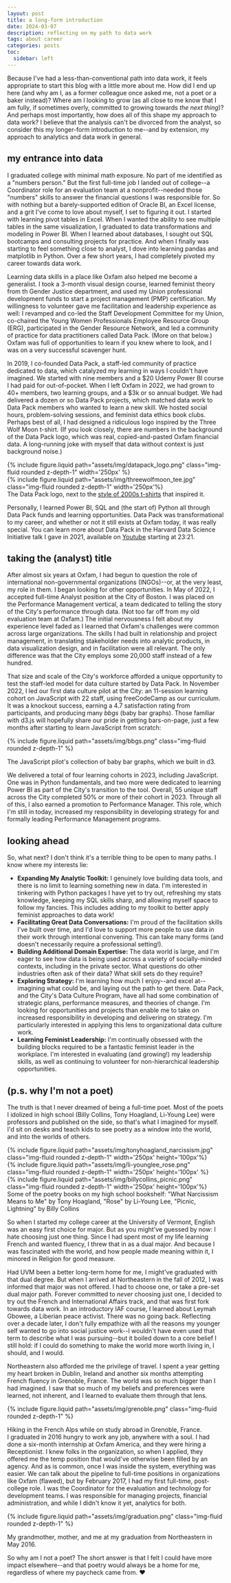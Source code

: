 ```yaml
---
layout: post
title: a long-form introduction
date: 2024-03-07
description: reflecting on my path to data work
tags: about career
categories: posts
toc:
  sidebar: left
---
```


Because I've had a less-than-conventional path into data work, it feels appropriate to start this blog with a little more about me. How did I end up here (and why am I, as a former colleague once asked me, not a poet or a baker instead)? Where am I looking to grow (as all close to me know that I am fully, if sometimes overly, committed to growing towards _the next thing_)? And perhaps most importantly, how does all of this shape my approach to data work? I believe that the analysis can't be divorced from the analyst, so consider this my longer-form introduction to me--and by extension, my approach to analytics and data work in general.

## my entrance into data

I graduated college with minimal math exposure. No part of me identified as a "numbers person." But the first full-time job I landed out of college--a Coordinator role for an evaluation team at a nonprofit--needed those "numbers" skills to answer the financial questions I was responsible for. So with nothing but a barely-supported edition of Oracle BI, an Excel license, and a grit I've come to love about myself, I set to figuring it out. I started with learning pivot tables in Excel. When I wanted the ability to see multiple tables in the same visualization, I graduated to data transformations and modeling in Power BI. When I learned about databases, I sought out SQL bootcamps and consulting projects for practice. And when I finally was starting to feel something close to analyst, I dove into learning pandas and matplotlib in Python. Over a few short years, I had completely pivoted my career towards data work.

Learning data skills in a place like Oxfam also helped me become a generalist. I took a 3-month visual design course, learned feminist theory from th Gender Justice department, and used my Union professional development funds to start a project management (PMP) certification. My willingness to volunteer gave me facilitation and leadership experience as well: I revamped and co-led the Staff Development Committee for my Union, co-chaired the Young Women Professionals Employee Resource Group (ERG), participated in the Gender Resource Network, and led a community of practice for data practitioners called Data Pack. (More on that below.) Oxfam was full of opportunities to learn if you knew where to look, and I was on a very successful scavenger hunt.

In 2019, I co-founded Data Pack, a staff-led community of practice dedicated to data, which catalyzed my learning in ways I couldn't have imagined. We started with nine members and a $20 Udemy Power BI course I had paid for out-of-pocket. When I left Oxfam in 2022, we had grown to 40+ members, two learning groups, and a $3k or so annual budget. We had delivered a dozen or so Data Pack projects, which matched data work to Data Pack members who wanted to learn a new skill. We hosted social hours, problem-solving sessions, and feminist data ethics book clubs. Perhaps best of all, I had designed a ridiculous logo inspired by the Three Wolf Moon t-shirt. (If you look closely, there are numbers in the background of the Data Pack logo, which was real, copied-and-pasted Oxfam financial data. A long-running joke with myself that data without context is just background noise.)

<div class="row mt-3">
    <div class="col-sm mt-3 mt-md-0">
        {% include figure.liquid path="assets/img/datapack_logo.png" class="img-fluid rounded z-depth-1" width='250px' %}
    </div>
    <div class="col-sm mt-3 mt-md-0">
        {% include figure.liquid path="assets/img/threewolfmoon_tee.jpg" class="img-fluid rounded z-depth-1" width='250px'%}
    </div>
</div>

<div class="caption">
    The Data Pack logo, next to the <a href="https://www.bewild.com/products/three-wolf-moon-mens-big-face-t-shirt">style of 2000s t-shirts</a> that inspired it.

</div>

Personally, I learned Power BI, SQL and (the start of) Python all through Data Pack funds and learning opportunities. Data Pack was transformational to my career, and whether or not it still exists at Oxfam today, it was really special. You can learn more about Data Pack in the Harvard Data Science Initiative talk I gave in 2021, available on [Youtube](https://www.youtube.com/watch?v=4O_DIl0fJzU) starting at 23:21.

## taking the (analyst) title

After almost six years at Oxfam, I had begun to question the role of international non-governmental organizations (INGOs)--or, at the very least, my role in them. I began looking for other opportunities. In May of 2022, I accepted full-time Analyst position at the City of Boston. I was placed on the Performance Management vertical, a team dedicated to telling the story of the City's performance through data. (Not too far off from my old evaluation team at Oxfam.) The initial nervousness I felt about my experience level faded as I learned that Oxfam's challenges were common across large organizations. The skills I had built in relationship and project management, in translating stakeholder needs into analytic products, in data visualization design, and in facilitation were all relevant. The only difference was that the City employs some 20,000 staff instead of a few hundred.

That size and scale of the City's workforce afforded a unique opportunity to test the staff-led model for data culture started by Data Pack. In November 2022, I led our first data culture pilot at the City: an 11-session learning cohort on JavaScript with 22 staff, using freeCodeCamp as our curriculum. It was a knockout success, earning a 4.7 satisfaction rating from participants, and producing many _bbgs_ (baby bar graphs). Those familiar with d3.js will hopefully share our pride in getting bars-on-page, just a few months after starting to learn JavaScript from scratch:

{% include figure.liquid path="assets/img/bbgs.png" class="img-fluid rounded z-depth-1" %}

<div class="caption">
    The JavaScript pilot's collection of baby bar graphs, which we built in d3. 

</div>

We delivered a total of four learning cohorts in 2023, including JavaScript. One was in Python fundamentals, and two more were dedicated to learning Power BI as part of the City's transition to the tool. Overall, 55 unique staff across the City completed 50% or more of their cohort in 2023. Through all of this, I also earned a promotion to Performance Manager. This role, which I'm still in today, increased my responsibility in developing strategy for and formally leading Performance Management programs.

## looking ahead

So, what next? I don't think it's a terrible thing to be open to many paths. I know where my interests lie:

- **Expanding My Analytic Toolkit:** I genuinely love building data tools, and there is no limit to learning something new in data. I'm interested in tinkering with Python packages I have yet to try out, refreshing my stats knowledge, keeping my SQL skills sharp, and allowing myself space to follow my fancies. This includes adding to my toolkit to better apply feminist approaches to data work!
- **Facilitating Great Data Conversations:** I'm proud of the facilitation skills I've built over time, and I'd love to support more people to use data in their work through intentional convening. This can take many forms (and doesn't necessarily require a professional setting!).
- **Building Additional Domain Expertise:** The data world is large, and I'm eager to see how data is being used across a variety of socially-minded contexts, including in the private sector. What questions do other industries often ask of their data? What skill sets do they require?
- **Exploring Strategy:** I'm learning how much I enjoy--and excel at--imagining what could be, and laying out the path to get there. Data Pack, and the City's Data Culture Program, have all had some combination of strategic plans, performance measures, and theories of change. I'm looking for opportunities and projects than enable me to take on increased responsibility in developing and delivering on strategy. I'm particularly interested in applying this lens to organizational data culture work.
- **Learning Feminist Leadership:** I'm continually obsessed with the building blocks required to be a fantastic feminist leader in the workplace. I'm interested in evaluating (and growing!) my leadership skills, as well as continuing to volunteer for non-hierarchical leadership opportunities.


## (p.s. why I'm not a poet)

The truth is that I never dreamed of being a full-time poet. Most of the poets I idolized in high school (Billy Collins, Tony Hoagland, Li-Young Lee) were professors and published on the side, so that's what I imagined for myself. I'd sit on desks and teach kids to see poetry as a window into the world, and into the worlds of others.


<div class="row mt-3">
    <div class="col-sm mt-3 mt-md-0">
        {% include figure.liquid path="assets/img/tonyhoagland_narcissism.jpg" class="img-fluid rounded z-depth-1" width='250px' height='100px'%}
    </div>
    <div class="col-sm mt-3 mt-md-0">
        {% include figure.liquid path="assets/img/li-younglee_rose.png" class="img-fluid rounded z-depth-1" width='250px' height='100px' %}
    </div>
    <div class="col-sm mt-3 mt-md-0">
        {% include figure.liquid path="assets/img/billycollins_picnic.png" class="img-fluid rounded z-depth-1" width='250px' height='100px'%}
    </div>
</div>
<div class="caption">
    Some of the poetry books on my high school bookshelf:
    "What Narcissism Means to Me" by Tony Hoagland, "Rose" by Li-Young Lee, "Picnic, Lightning" by Billy Collins

</div>

So when I started my college career at the University of Vermont, English was an easy first choice for major. But as you might've guessed by now: I hate choosing just one thing. Since I had spent most of my life learning French and wanted fluency, I threw that in as a dual major. And because I was fascinated with the world, and how people made meaning within it, I minored in Religion for good measure.

Had UVM been a better long-term home for me, I might've graduated with that dual degree. But when I arrived at Northeastern in the fall of 2012, I was informed that major was not offered. I had to choose one, or take a pre-set dual major path. Forever committed to *never* choosing just one, I decided to try out the French and International Affairs track, and that was first fork towards data work. In an introductory IAF course, I learned about Leymah Gbowee, a Liberian peace activist. There was no going back. Reflecting over a decade later, I don't fully empathize with all the reasons my younger self wanted to go into social justice work--I wouldn't have even used that term to describe what I was pursuing--but it boiled down to a core belief I still hold: if I could do something to make the world more worth living in, I should, and I would.

Northeastern also afforded me the privilege of travel. I spent a year getting my heart broken in Dublin, Ireland and another six months attempting French fluency in Grenoble, France. The world was so much bigger than I had imagined. I saw that so much of my beliefs and preferences were learned, not inherent, and I learned to evaluate them through that lens.

{% include figure.liquid path="assets/img/grenoble.png" class="img-fluid rounded z-depth-1" %}
<div class="caption">
    Hiking in the French Alps while on study abroad in Grenoble, France.
</div>
I graduated in 2016 hungry to work any job, anywhere with a soul. I had done a six-month internship at Oxfam America, and they were hiring a Receptionist. I knew folks in the organization, so when I applied, they offered me the temp position that would've otherwise been filled by an agency. And as is common, once I was inside the system, everything was easier. We can talk about the pipeline to full-time positions in organizations like Oxfam (flawed), but by February 2017, I had my first full-time, post-college role. I was the Coordinator for the evaluation and technology for development teams. I was responsible for managing projects, financial administration, and while I didn't know it yet, analytics for both.

{% include figure.liquid path="assets/img/graduation.png" class="img-fluid rounded z-depth-1" %}
<div class="caption">
    My grandmother, mother, and me at my graduation from Northeastern in May 2016.

</div>

So why am I not a poet? The short answer is that I felt I could have more impact elsewhere--and that poetry would always be a home for me, regardless of where my paycheck came from. :heart:

